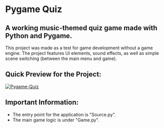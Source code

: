 # Pygame Quiz

## A working music-themed quiz game made with Python and Pygame. 

This project was made as a test for game development without a game engine. The project features UI elements, sound effects, as well as simple scene switching (between the main menu and game). 

## Quick Preview for the Project:
[![Pygame-Quiz](https://img.youtube.com/vi/ZKIrkrHKp-A/0.jpg)](https://www.youtube.com/watch?v=ZKIrkrHKp-A)

## Important Information:
* The entry point for the application is "Source.py".
* The main game logic is under "Game.py".
